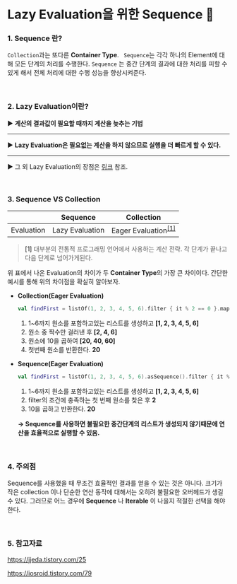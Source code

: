 # Lazy Evaluation을 위한 Sequence :camera_flash:

### 1. Sequence 란?

`Collection`과는 또다른 **Container Type**. ` Sequence`는 각각 하나의 Element에 대해 모든 단계의 처리를 수행한다. `Sequence` 는 중간 단계의 결과에 대한 처리를 피할 수 있게 해서 전체 처리에 대한 수행 성능을 향상시켜준다. 

<br>

### 2. Lazy Evaluation이란?

:arrow_forward: **계산의 결과값이 필요할 때까지 계산을 늦추는 기법**

------

:arrow_forward: **Lazy Evaluation은 필요없는 계산을 하지 않으므로 실행을 더 빠르게 할 수 있다.** 

------

:arrow_forward: 그 외 Lazy Evaluation의 장점은 [링크](https://ko.wikipedia.org/wiki/%EB%8A%90%EA%B8%8B%ED%95%9C_%EA%B3%84%EC%82%B0%EB%B2%95) 참조.

<br>

### 3. Sequence VS Collection

|            |    Sequence     |                  Collection                  |
| ---------- | :-------------: | :------------------------------------------: |
| Evaluation | Lazy Evaluation | Eager Evaluation<sup>[[1]](#footnote1)</sup> |

> <a name="footnote1">[1]</a> 대부분의 전통적 프로그래밍 언어에서 사용하는 계산 전략. 각 단계가 끝나고 다음 단계로 넘어가게된다.

위 표에서 나온 Evaluation의 차이가 두 **Container Type**의 가장 큰 차이이다. 간단한 예시를 통해 위의 차이점을 확실히 알아보자.

- **Collection(Eager Evaluation)**

  ```kotlin
  val findFirst = listOf(1, 2, 3, 4, 5, 6).filter { it % 2 == 0 }.map { value -> value * 10 }.first() 
  ```

  1. 1~6까지 원소를 포함하고있는 리스트를 생성하고 **[1, 2, 3, 4, 5, 6]**
  2. 원소 중 짝수만 걸러낸 후 **[2, 4, 6]**
  3. 원소에 10을 곱하여 **[20, 40, 60]**
  4. 첫번째 원소를 반환한다. **20**

- **Sequence(Eager Evaluation)**

  ```kotlin
  val findFirst = listOf(1, 2, 3, 4, 5, 6).asSequence().filter { it % 2 == 0 }.map { value -> value * 10 }.first()
  ```

  1. 1~6까지 원소를 포함하고있는 리스트를 생성하고 **[1, 2, 3, 4, 5, 6]**
  2. filter의 조건에 충족하는 첫 번째 원소를 찾은 후 **2**
  3. 10을 곱하고 반환한다.  **20** 

  **→ Sequence를 사용하면 불필요한 중간단계의 리스트가 생성되지 않기때문에 연산을 효율적으로 실행할 수 있음.**

<br>

### 4. 주의점

Sequence를 사용했을 때 무조건 효율적인 결과를 얻을 수 있는 것은 아니다. 크기가 작은 collection 이나 단순한 연산 동작에 대해서는 오히려 불필요한 오버헤드가 생길 수 있다. 그러므로 어느 경우에 **Sequence** 나 **Iterable** 이 나을지 적절한 선택을 해야 한다.

<br>

### 5. 참고자료

https://jjeda.tistory.com/25

https://iosroid.tistory.com/79
